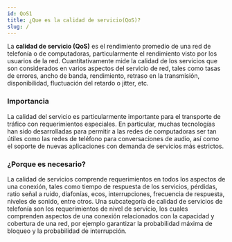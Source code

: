 ```yaml
---
id: QoS1
title: ¿Que es la calidad de servicio(QoS)?
slug: /
---
```


La **calidad de servicio (QoS)** es el rendimiento promedio de una red de telefonía o de computadoras, particularmente el rendimiento visto por los usuarios de la red. Cuantitativamente mide la calidad de los servicios que son considerados en varios aspectos del servicio de red, tales como tasas de errores, ancho de banda, rendimiento, retraso en la transmisión, disponibilidad, fluctuación del retardo o jitter, etc.

### Importancia
La calidad del servicio es particularmente importante para el transporte de tráfico con requerimientos especiales. En particular, muchas tecnologías han sido desarrolladas para permitir a las redes de computadoras ser tan útiles como las redes de teléfono para conversaciones de audio, así como el soporte de nuevas aplicaciones con demanda de servicios más estrictos.

### ¿Porque es necesario?
La calidad de servicios comprende requerimientos en todos los aspectos de una conexión, tales como tiempo de respuesta de los servicios, pérdidas, ratio señal a ruido, diafonías, ecos, interrupciones, frecuencia de respuesta, niveles de sonido, entre otros. Una subcategoría de calidad de servicios de telefonía son los requerimientos de nivel de servicio, los cuales comprenden aspectos de una conexión relacionados con la capacidad y cobertura de una red, por ejemplo garantizar la probabilidad máxima de bloqueo y la probabilidad de interrupción.